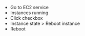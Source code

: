- Go to EC2 service
- Instances running
- Click checkbox
- Instance state > Reboot instance
- Reboot